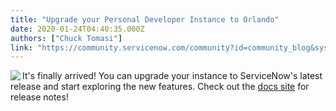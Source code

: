 ```yaml
---
title: "Upgrade your Personal Developer Instance to Orlando"
date: 2020-01-24T04:40:35.000Z
authors: ["Chuck Tomasi"]
link: "https://community.servicenow.com/community?id=community_blog&sys_id=c53c6511db2608906064eeb5ca961945"
---
```

<p><img style="max-width: 100%; max-height: 150px;" src="https://community.servicenow.com/3ecb619ddbe208906064eeb5ca961968.iix" align="left" /></p>
<p>It&#39;s finally arrived! You can upgrade your instance to ServiceNow&#39;s latest release and start exploring the new features. Check out the <a href="https://docs.servicenow.com/category/orlando" target="_blank" rel="noopener noreferrer nofollow">docs site</a> for release notes!</p>
<p> </p>